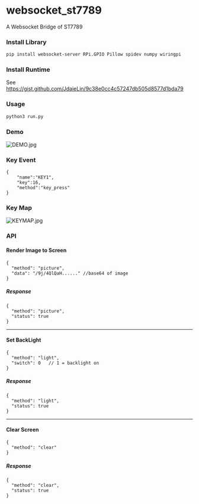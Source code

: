 # websocket_st7789
A Websocket Bridge of ST7789

### Install Library
```bash
pip install websocket-server RPi.GPIO Pillow spidev numpy wiringpi
```

### Install Runtime
See https://gist.github.com/JdaieLin/9c38e0cc4c57247db505d8577d1bda79

### Usage
```bash
python3 run.py
```

### Demo

![DEMO.jpg](https://i.loli.net/2019/03/30/5c9f34370d76d.jpg)


### Key Event

```
{
    "name":"KEY1",
    "key":16,
    "method":"key_press"
}
```

### Key Map

![KEYMAP.jpg](https://i.loli.net/2019/03/30/5c9f32f9e8226.jpg)



### API

#### Render Image to Screen
```
{
  "method": "picture",
  "data": "/9j/4QlQaH......" //base64 of image
}
```

##### Response
```
{
  "method": "picture",
  "status": true
}
```
---

#### Set BackLight
```
{
  "method": "light",
  "switch": 0   // 1 = backlight on
}
```

##### Response
```
{
  "method": "light",
  "status": true
}
```
---


#### Clear Screen
```
{
  "method": "clear"
}
```
##### Response
```
{
  "method": "clear",
  "status": true
}
```